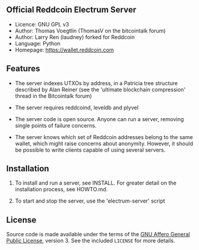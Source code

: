 Official Reddcoin Electrum Server
---------------------------------
* Licence: GNU GPL v3
* Author: Thomas Voegtlin (ThomasV on the bitcointalk forum)
* Author: Larry Ren (laudney) forked for Reddcoin
* Language: Python
* Homepage: https://wallet.reddcoin.com

Features
--------
* The server indexes UTXOs by address, in a Patricia tree structure
  described by Alan Reiner (see the 'ultimate blockchain
  compression' thread in the Bitcointalk forum)

* The server requires reddcoind, leveldb and plyvel

* The server code is open source. Anyone can run a server, removing
  single points of failure concerns.

* The server knows which set of Reddcoin addresses belong to the same
  wallet, which might raise concerns about anonymity. However, it
  should be possible to write clients capable of using several
  servers.

Installation
------------
1. To install and run a server, see INSTALL. For greater
   detail on the installation process, see HOWTO.md.

2. To start and stop the server, use the 'electrum-server' script

License
-------
Source code is made available under the terms of the [GNU Affero General
Public License](http://www.gnu.org/licenses/agpl.html), version 3. See the 
included `LICENSE` for more details.
